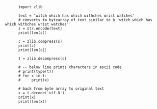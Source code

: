 

          import zlib

          text = 'witch which has which withches wrist watches'
          # converts to bytearray of text similar to b''witch which has which withches wrist watches''
          s = str.encode(text)  
          print(len(s))

          c = zlib.compress(s)
          print(c)
          print(len(c))

          t = zlib.decompress(c)

          # -- below line prints characters in ascii code
          # print(type(t))
          # for x in t:
          #     print(x)

          # back from byte array to original text
          x = t.decode('utf-8')   
          print(x)
          print(len(x))
